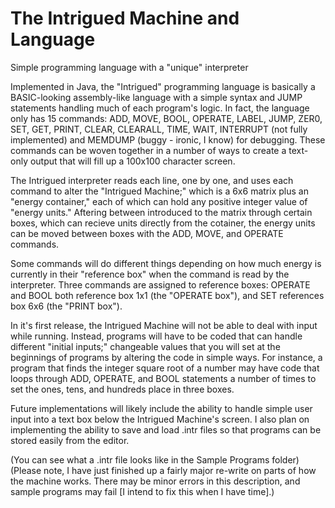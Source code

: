 # The Intrigued Machine and Language
Simple programming language with a "unique" interpreter

Implemented in Java, the "Intrigued" programming language is basically a BASIC-looking assembly-like language with a simple syntax and JUMP statements handling much of each program's logic. In fact, the language only has 15 commands: ADD, MOVE, BOOL, OPERATE, LABEL, JUMP, ZER0, SET, GET, PRINT, CLEAR, CLEARALL, TIME, WAIT, INTERRUPT (not fully implemented) and MEMDUMP (buggy - ironic, I know) for debugging. These commands can be woven together in a number of ways to create a text-only output that will fill up a 100x100 character screen.

The Intrigued interpreter reads each line, one by one, and uses each command to alter the "Intrigued Machine;" which is a 6x6 matrix plus an "energy container," each of which can hold any positive integer value of "energy units." Aftering between introduced to the matrix through certain boxes, which can recieve units directly from the cotainer, the energy units can be moved between boxes with the ADD, MOVE, and OPERATE commands.  

Some commands will do different things depending on how much energy is currently in their "reference box" when the command is read by the interpreter. Three commands are assigned to reference boxes: OPERATE and BOOL both reference box 1x1 (the "OPERATE box"), and SET references box 6x6 (the "PRINT box"). 

In it's first release, the Intrigued Machine will not be able to deal with input while running. Instead, programs will have to be coded that can handle different "initial inputs;" changeable values that you will set at the beginnings of programs by altering the code in simple ways. For instance, a program that finds the integer square root of a number may have code that loops through ADD, OPERATE, and BOOL statements a number of times to set the ones, tens, and hundreds place in three boxes.  

Future implementations will likely include the ability to handle simple user input into a text box below the Intrigued Machine's screen. I also plan on implementing the ability to save and load .intr files so that programs can be stored easily from the editor.

(You can see what a .intr file looks like in the Sample Programs folder)
(Please note, I have just finished up a fairly major re-write on parts of how the machine works. There may be minor errors in this description, and sample programs may fail [I intend to fix this when I have time].)
